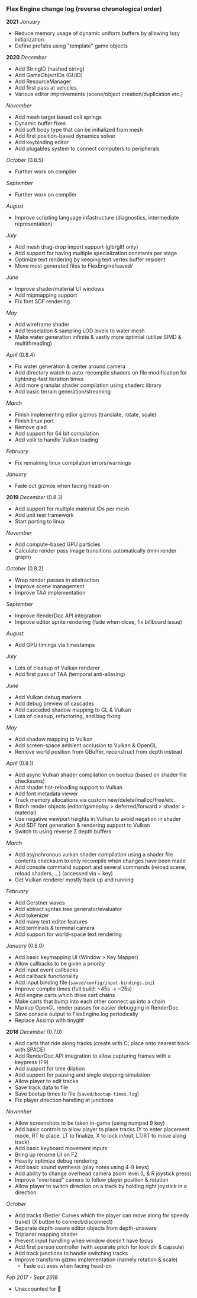 
### Flex Engine change log (reverse chronological order)

**2021**
_January_
- Reduce memory usage of dynamic uniform buffers by allowing lazy initialization
- Define prefabs using "template" game objects

**2020**
_December_
- Add StringID (hashed string)
- Add GameObjectIDs (GUID)
- Add ResourceManager
- Add first pass at vehicles
- Various editor improvements (scene/object creation/duplication etc.)

_November_
- Add mesh target based coil springs
- Dynamic buffer fixes
- Add soft body type that can be initialized from mesh
- Add first position-based dynamics solver
- Add keybinding editor
- Add plugables system to connect computers to peripherals

_October_ (0.8.5)
- Further work on compiler

_September_
- Further work on compiler

_August_
- Improve scripting language infastructure (diagnostics, intermediate representation)

_July_
- Add mesh drag-drop import support (glb/gltf only)
- Add support for having multiple specialization constants per stage
- Optimize text rendering by keeping text vertex buffer resident
- Move most generated files to FlexEngine/saved/

_June_
- Improve shader/material UI windows
- Add mipmapping support
- Fix font SDF rendering

_May_
- Add wireframe shader
- Add tesselation & sampling LOD levels to water mesh
- Make water generation infinite & vastly more optimial (utilize SIMD & multithreading)

_April_ (0.8.4)
- Fix water generation & center around camera
- Add directory watch to auto-recompile shaders on file modification for lightning-fast iteration times
- Add more granular shader compilation using shaderc library
- Add basic terrain generation/streaming

_March_
- Finish implementing edior gizmos (translate, rotate, scale)
- Finish linux port
- Remove glad
- Add support for 64 bit compilation
- Add volk to handle Vulkan loading

_February_
- Fix remaining linux compilation errors/warnings

_January_
- Fade out gizmos when facing head-on


**2019**
_December_ (0.8.3)
- Add support for multiple material IDs per mesh
- Add unit test framework
- Start porting to linux

_November_
- Add compute-based GPU particles
- Calculate render pass image transitions automatically (mini render graph)

_October_ (0.8.2)
- Wrap render passes in abstraction
- Improve scene management
- Improve TAA implementation

_September_
- Improve RenderDoc API integration
- Improve editor sprite rendering (fade when close, fix billboard issue)

_August_
- Add GPU timings via timestamps

_July_
- Lots of cleanup of Vulkan renderer
- Add first pass of TAA (temporal anti-aliasing)

_June_
- Add Vulkan debug markers
- Add debug preview of cascades
- Add cascaded shadow mapping to GL & Vulkan
- Lots of cleanup, refactoring, and bug fixing

_May_
- Add shadow mapping to Vulkan
- Add screen-space ambient occlusion to Vulkan & OpenGL
- Remove world position from GBuffer, reconstruct from depth instead

_April_ (0.8.1)
- Add async Vulkan shader compilation on bootup (based on shader file checksums)
- Add shader hot-reloading support to Vulkan
- Add font metadata viewer
- Track memory allocations via custom new/delete/malloc/free/etc.
- Batch render objects (editor/gameplay > deferred/forward > shader > material)
- Use negative viewport heights in Vulkan to avoid negation in shader
- Add SDF font generation & rendering support to Vulkan
- Switch to using reverse Z depth buffers

_March_
- Add asynchronous vulkan shader compilation using a shader file contents checksum to only recompile when changes have been made
- Add console command support and several commands (reload scene, reload shaders, ...) (accessed via ~ key)
- Get Vulkan renderer mostly back up and running

_February_
- Add Gerstner waves
- Add abtract syntax tree generator/evaluator
- Add tokenizer
- Add many text editor features
- Add terminals & terminal camera
- Add support for world-space text rendering

_January_ (0.8.0)
- Add basic keymapping UI (Window > Key Mapper)
- Allow callbacks to be given a priority
- Add input event callbacks
- Add callback functionality
- Add input binding file (`saved/config/input-bindings.ini`)
- Improve compile times (full build: ~45s -> ~25s)
- Add engine carts which drive cart chains
- Make carts that bump into each other connect up into a chain
- Markup OpenGL render passes for easier debugging in RenderDoc
- Save console output to FlexEngine.log periodically
- Replace Assimp with tinygltf


**2018**
_December_ (0.7.0)
- Add carts that ride along tracks (create with C, place onto nearest track with SPACE)
- Add RenderDoc API integration to allow capturing frames with a keypress (F9)
- Add support for time dilation
- Add support for pausing and single stepping simulation
- Allow player to edit tracks
- Save track data to file
- Save bootup times to file (`saved/bootup-times.log`)
- Fix player direction handling at junctions

_November_
- Allow screenshots to be taken in-game (using numpad 9 key)
- Add basic controls to allow player to place tracks (Y to enter placement mode, RT to place, LT to finalize, X to lock in/out, LT/RT to move along track)
- Add basic keyboard movement inputs
- Bring up rename UI on F2
- Heavily optimize debug rendering
- Add basic sound synthesis (play notes using 4-9 keys)
- Add ability to change overhead camera zoom level (L & R joystick press)
- Improve "overhead" camera to follow player position & rotation
- Allow player to switch direction on a track by holding right joystick in a direction

_October_
- Add tracks (Bezier Curves which the player can move along for speedy travel) (X button to connect/disconnect)
- Separate depth-aware editor objects from depth-unaware
- Triplanar mapping shader
- Prevent input handling when window doesn't have focus
- Add first person controller (with separate pitch for look dir & capsule)
- Add track junctions to handle switching tracks
- Improve transform gizmo implementation (namely rotation & scale)
	- Fade out axes when facing head-on

_Feb 2017 - Sept 2018_
- Unaccounted for :shrug:
